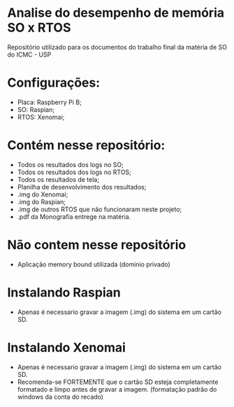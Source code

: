 # Analise do desempenho de memória SO x RTOS
Repositório utilizado para os documentos do trabalho final da matéria de SO do ICMC - USP

# Configurações:
- Placa: Raspberry Pi B;
- SO: Raspian;
- RTOS: Xenomai;

# Contém nesse repositório:
- Todos os resultados dos logs no SO;
- Todos os resultados dos logs no RTOS;
- Todos os resultados de tela;
- Planilha de desenvolvimento dos resultados;
- .img do Xenomai;
- .img do Raspian;
- .img de outros RTOS que não funcionaram neste projeto;
- .pdf da Monografia entrege na matéria.

# Não contem nesse repositório
- Aplicação memory bound utilizada (dominio privado)

# Instalando Raspian
- Apenas é necessario gravar a imagem (.img) do sistema em um cartão SD.

# Instalando Xenomai
- Apenas é necessario gravar a imagem (.img) do sistema em um cartão SD.
- Recomenda-se FORTEMENTE que o cartão SD esteja completamente formatado e limpo antes de gravar a imagem. (formatação padrão do windows da conta do recado)

